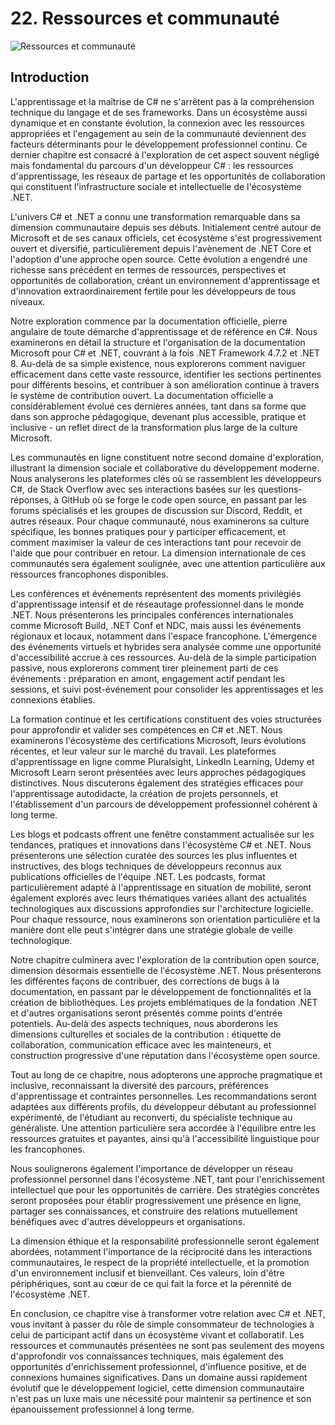 # 22. Ressources et communauté

![Ressources et communauté](https://via.placeholder.com/800x200?text=Ressources+et+communaut%C3%A9)

## Introduction

L'apprentissage et la maîtrise de C# ne s'arrêtent pas à la compréhension technique du langage et de ses frameworks. Dans un écosystème aussi dynamique et en constante évolution, la connexion avec les ressources appropriées et l'engagement au sein de la communauté deviennent des facteurs déterminants pour le développement professionnel continu. Ce dernier chapitre est consacré à l'exploration de cet aspect souvent négligé mais fondamental du parcours d'un développeur C# : les ressources d'apprentissage, les réseaux de partage et les opportunités de collaboration qui constituent l'infrastructure sociale et intellectuelle de l'écosystème .NET.

L'univers C# et .NET a connu une transformation remarquable dans sa dimension communautaire depuis ses débuts. Initialement centré autour de Microsoft et de ses canaux officiels, cet écosystème s'est progressivement ouvert et diversifié, particulièrement depuis l'avènement de .NET Core et l'adoption d'une approche open source. Cette évolution a engendré une richesse sans précédent en termes de ressources, perspectives et opportunités de collaboration, créant un environnement d'apprentissage et d'innovation extraordinairement fertile pour les développeurs de tous niveaux.

Notre exploration commence par la documentation officielle, pierre angulaire de toute démarche d'apprentissage et de référence en C#. Nous examinerons en détail la structure et l'organisation de la documentation Microsoft pour C# et .NET, couvrant à la fois .NET Framework 4.7.2 et .NET 8. Au-delà de sa simple existence, nous explorerons comment naviguer efficacement dans cette vaste ressource, identifier les sections pertinentes pour différents besoins, et contribuer à son amélioration continue à travers le système de contribution ouvert. La documentation officielle a considérablement évolué ces dernières années, tant dans sa forme que dans son approche pédagogique, devenant plus accessible, pratique et inclusive - un reflet direct de la transformation plus large de la culture Microsoft.

Les communautés en ligne constituent notre second domaine d'exploration, illustrant la dimension sociale et collaborative du développement moderne. Nous analyserons les plateformes clés où se rassemblent les développeurs C#, de Stack Overflow avec ses interactions basées sur les questions-réponses, à GitHub où se forge le code open source, en passant par les forums spécialisés et les groupes de discussion sur Discord, Reddit, et autres réseaux. Pour chaque communauté, nous examinerons sa culture spécifique, les bonnes pratiques pour y participer efficacement, et comment maximiser la valeur de ces interactions tant pour recevoir de l'aide que pour contribuer en retour. La dimension internationale de ces communautés sera également soulignée, avec une attention particulière aux ressources francophones disponibles.

Les conférences et événements représentent des moments privilégiés d'apprentissage intensif et de réseautage professionnel dans le monde .NET. Nous présenterons les principales conférences internationales comme Microsoft Build, .NET Conf et NDC, mais aussi les événements régionaux et locaux, notamment dans l'espace francophone. L'émergence des événements virtuels et hybrides sera analysée comme une opportunité d'accessibilité accrue à ces ressources. Au-delà de la simple participation passive, nous explorerons comment tirer pleinement parti de ces événements : préparation en amont, engagement actif pendant les sessions, et suivi post-événement pour consolider les apprentissages et les connexions établies.

La formation continue et les certifications constituent des voies structurées pour approfondir et valider ses compétences en C# et .NET. Nous examinerons l'écosystème des certifications Microsoft, leurs évolutions récentes, et leur valeur sur le marché du travail. Les plateformes d'apprentissage en ligne comme Pluralsight, LinkedIn Learning, Udemy et Microsoft Learn seront présentées avec leurs approches pédagogiques distinctives. Nous discuterons également des stratégies efficaces pour l'apprentissage autodidacte, la création de projets personnels, et l'établissement d'un parcours de développement professionnel cohérent à long terme.

Les blogs et podcasts offrent une fenêtre constamment actualisée sur les tendances, pratiques et innovations dans l'écosystème C# et .NET. Nous présenterons une sélection curatée des sources les plus influentes et instructives, des blogs techniques de développeurs reconnus aux publications officielles de l'équipe .NET. Les podcasts, format particulièrement adapté à l'apprentissage en situation de mobilité, seront également explorés avec leurs thématiques variées allant des actualités technologiques aux discussions approfondies sur l'architecture logicielle. Pour chaque ressource, nous examinerons son orientation particulière et la manière dont elle peut s'intégrer dans une stratégie globale de veille technologique.

Notre chapitre culminera avec l'exploration de la contribution open source, dimension désormais essentielle de l'écosystème .NET. Nous présenterons les différentes façons de contribuer, des corrections de bugs à la documentation, en passant par le développement de fonctionnalités et la création de bibliothèques. Les projets emblématiques de la fondation .NET et d'autres organisations seront présentés comme points d'entrée potentiels. Au-delà des aspects techniques, nous aborderons les dimensions culturelles et sociales de la contribution : étiquette de collaboration, communication efficace avec les mainteneurs, et construction progressive d'une réputation dans l'écosystème open source.

Tout au long de ce chapitre, nous adopterons une approche pragmatique et inclusive, reconnaissant la diversité des parcours, préférences d'apprentissage et contraintes personnelles. Les recommandations seront adaptées aux différents profils, du développeur débutant au professionnel expérimenté, de l'étudiant au reconverti, du spécialiste technique au généraliste. Une attention particulière sera accordée à l'équilibre entre les ressources gratuites et payantes, ainsi qu'à l'accessibilité linguistique pour les francophones.

Nous soulignerons également l'importance de développer un réseau professionnel personnel dans l'écosystème .NET, tant pour l'enrichissement intellectuel que pour les opportunités de carrière. Des stratégies concrètes seront proposées pour établir progressivement une présence en ligne, partager ses connaissances, et construire des relations mutuellement bénéfiques avec d'autres développeurs et organisations.

La dimension éthique et la responsabilité professionnelle seront également abordées, notamment l'importance de la réciprocité dans les interactions communautaires, le respect de la propriété intellectuelle, et la promotion d'un environnement inclusif et bienveillant. Ces valeurs, loin d'être périphériques, sont au cœur de ce qui fait la force et la pérennité de l'écosystème .NET.

En conclusion, ce chapitre vise à transformer votre relation avec C# et .NET, vous invitant à passer du rôle de simple consommateur de technologies à celui de participant actif dans un écosystème vivant et collaboratif. Les ressources et communautés présentées ne sont pas seulement des moyens d'approfondir vos connaissances techniques, mais également des opportunités d'enrichissement professionnel, d'influence positive, et de connexions humaines significatives. Dans un domaine aussi rapidement évolutif que le développement logiciel, cette dimension communautaire n'est pas un luxe mais une nécessité pour maintenir sa pertinence et son épanouissement professionnel à long terme.
